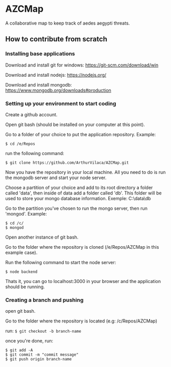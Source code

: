 # AZCMap

A collaborative map to keep track of aedes aegypti threats.

## How to contribute from scratch

### Installing base applications 

Download and install git for windows: https://git-scm.com/download/win

Download and install nodejs: https://nodejs.org/

Download and install mongodb: https://www.mongodb.org/downloads#production

### Setting up your environment to start coding

Create a github account.

Open git bash (should be installed on your computer at this point).

Go to a folder of your choice to put the application repository. Example:

```
$ cd /e/Repos
```

run the following command:

```
$ git clone https://github.com/ArthurVilaca/AZCMap.git
```

Now you have the repository in your local machine. All you need to do is run the mongodb server and start your node server.

Choose a partition of your choice and add to its root directory a folder called 'data', then inside of data add a folder called 'db'.
This folder will be used to store your mongo database information.
Exemple: C:\data\db

Go to the partition you've chosen to run the mongo server, then run 'mongod'. Example:

```
$ cd /c/
$ mongod
```

Open another instance of git bash.

Go to the folder where the repository is cloned (/e/Repos/AZCMap in this example case).

Run the following command to start the node server:

```
$ node backend
```

Thats it, you can go to localhost:3000 in your browser and the application should be running.

### Creating a branch and pushing

open git bash.

Go to the folder where the repository is located (e.g: /c/Repos/AZCMap)

run: ```$ git checkout -b branch-name```

once you're done, run:

```
$ git add -A
$ git commit -m "commit message"
$ git push origin branch-name
```





